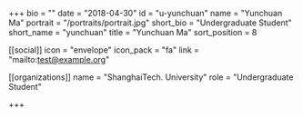 +++
bio = ""
date = "2018-04-30"
id = "u-yunchuan"
name = "Yunchuan Ma"
portrait = "/portraits/portrait.jpg"
short_bio = "Undergraduate Student"
short_name = "yunchuan"
title = "Yunchuan Ma"
sort_position = 8

[[social]]
    icon = "envelope"
    icon_pack = "fa"
    link = "mailto:test@example.org"

[[organizations]]
    name = "ShanghaiTech. University"
    role = "Undergraduate Student"

+++
